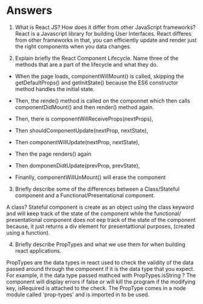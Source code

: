 # Answers

1. What is React JS? How does it differ from other JavaScript frameworks?
React is a Javascript library for building User Interfaces. React differes from other frameworks in that, you can efficiently update and render just the right components when you data changes.

2. Explain briefly the React Component Lifecycle. Name three of the methods that are a part of the lifecycle and what they do. 

- When the page loads, componentWillMount() is called, skipping the getDefaultProps() and getInitState() because the ES6 constructor method handles the initial state.

- Then, the rende() method is called on the componnet which then calls componentDidMount() and then render() method again.

- Then, there is componentWillReceiveProps(nextProps), 
- Then shouldComponentUpdate(nextProp, nextState),
- Then componentWillUpdate(nextProp, nextState),
- Then the page renders() again
- Then domponenDidtUpdate(prevProp, prevState),

- Finanlly, componentWillUnMount() will erase the component

3. Briefly describe some of the differences between a Class/Stateful component and a Functional/Presentational component.

A class? Stateful component is create as an object using the class keyword and will keep track of the state of the component while the functional/ presentational component does not eep track of the state of the component because, it just returns a div element for presentattional purposes, (created using a function).

4. Briefly describe PropTypes and what we use them for when building react applications.

PropTypes are the data types in react used to check the validity of the data passed around through the component if it is the data type that you expect. For example, it the data type passed mathced with PropTypes.isString ?
The component will display errors if false or will kill the program if the modifying key, isRequired is attached to the check. The PropType comes in a node module called 'prop-types' and is imported in to be used.